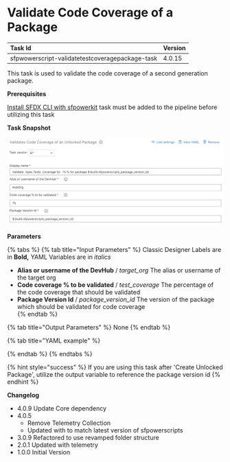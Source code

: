 # Validate Code Coverage of a Package

| Task Id | Version |
| :--- | :--- |
| sfpwowerscript-validatetestcoveragepackage-task | 4.0.15 |

This task is used to validate the code coverage of a second generation package.

**Prerequisites**

[Install SFDX CLI with sfpowerkit](../utility-tasks/install-sfdx-cli-with-sfpowerkit.md)  task must be added to the pipeline before utilizing this task

**Task Snapshot**

![](../../../.gitbook/assets/validate-coverage-unlocked-package.png)

**Parameters**

{% tabs %}
{% tab title="Input Parameters" %}
Classic Designer Labels are in **Bold,**  YAML Variables are in _italics_

* **Alias or username of the DevHub** / _target\_org_ The alias or username of the target org 
* **Code coverage % to be validated**  / _test\_coverage_ The percentage of the code coverage that should be validated 
* **Package Version Id** / _package\_version\_id_ The version of the package which should be validated for code coverage   
{% endtab %}

{% tab title="Output Parameters" %}
None
{% endtab %}

{% tab title="YAML example" %}

{% endtab %}
{% endtabs %}

{% hint style="success" %}
If you are using this task after 'Create Unlocked Package', utilize the output variable to reference the package version id
{% endhint %}

  
**Changelog**

* 4.0.9 Update Core dependency
* 4.0.5
  * Remove Telemetry Collection
  * Updated with to match latest version of sfpowerscripts
* 3.0.9 Refactored to use revamped folder structure
* 2.0.1 Updated with telemetry
* 1.0.0 Initial Version

